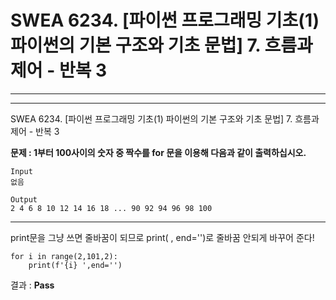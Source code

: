 # SWEA 6234. [파이썬 프로그래밍 기초(1) 파이썬의 기본 구조와 기초 문법] 7. 흐름과 제어 - 반복 3

---

---

SWEA 6234. [파이썬 프로그래밍 기초(1) 파이썬의 기본 구조와 기초 문법] 7. 흐름과 제어 - 반복 3



**문제 : 1부터 100사이의 숫자 중 짝수를 for 문을 이용해 다음과 같이 출력하십시오.**

```
Input
없음

Output
2 4 6 8 10 12 14 16 18 ... 90 92 94 96 98 100
```

---

print문을 그냥 쓰면 줄바꿈이 되므로 print( , end='')로 줄바꿈 안되게 바꾸어 준다!

```
for i in range(2,101,2):
    print(f'{i} ',end='')
```

결과 : **Pass**

